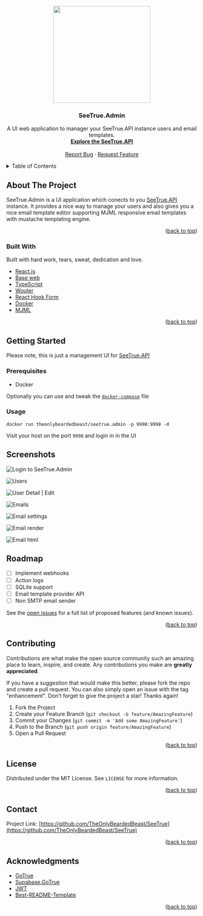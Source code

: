 <div id="top"></div>

<!-- PROJECT LOGO -->
<br />
<div align="center">
  <a href="https://github.com/TheOnlyBeardedBeast/SeeTrue">
    <img width="256px" src="https://github.com/TheOnlyBeardedBeast/SeeTrue/blob/master/SeeTrue.Admin/src/Assets/SeeTrueIcon.png?raw=true" />
  </a>

  <h3 align="center">SeeTrue.Admin</h3>

  <p align="center">
    A UI web application to manager your SeeTrue.API instance users and email templates.
    <br />
    <a href="https://github.com/TheOnlyBeardedBeast/SeeTrue/tree/master/SeeTrue.API"><strong>Explore the SeeTrue.API</strong></a>
    <br />
    <br />
    <a href="https://github.com/TheOnlyBeardedBeast/SeeTrue/issues">Report Bug</a>
    ·
    <a href="https://github.com/TheOnlyBeardedBeast/SeeTrue/issues">Request Feature</a>
  </p>
</div>



<!-- TABLE OF CONTENTS -->
<details>
  <summary>Table of Contents</summary>
  <ol>
    <li>
      <a href="#about-the-project">About The Project</a>
    </li>
    <li>
      <a href="#getting-started">Getting Started</a>
      <ul>
        <li><a href="#prerequisites">Prerequisites</a></li>
        <li><a href="#usage">Usage</a>
            <ul>
                <li><a href="#environment-configuration">Environment configuration</a></li>
            </ul>
        </li>
      </ul>
    </li>
    <li><a href="#screenshots">Screenshots</a></li>
    <li><a href="#roadmap">Roadmap</a></li>
    <li><a href="#contributing">Contributing</a></li>
    <li><a href="#license">License</a></li>
    <li><a href="#contact">Contact</a></li>
    <li><a href="#acknowledgments">Acknowledgments</a></li>
  </ol>
</details>



<!-- ABOUT THE PROJECT -->
## About The Project

SeeTrue.Admin is a UI application which conects to you [SeeTrue.API](https://github.com/TheOnlyBeardedBeast/SeeTrue/tree/master/SeeTrue.API) instance. It provides a nice way to manage your users and also gives you a nice email template editor supporting MJML responsive email templates with mustache templating engine.

<p align="right">(<a href="#top">back to top</a>)</p>



### Built With

Built with hard work, tears, sweat, dedication and love.

* [React.js](https://reactjs.org/)
* [Base web](https://baseweb.design/)
* [TypeScript](https://www.typescriptlang.org/)
* [Wouter](https://github.com/molefrog/wouter)
* [React Hook Form](https://react-hook-form.com/)
* [Docker](https://www.docker.com/)
* [MJML](https://mjml.io/)

<p align="right">(<a href="#top">back to top</a>)</p>


## Getting Started

Please note, this is just a management UI for [SeeTrue.API](https://github.com/TheOnlyBeardedBeast/SeeTrue/tree/master/SeeTrue.API) 

### Prerequisites

* Docker

Optionally you can use and tweak the [`docker-compose`](https://github.com/TheOnlyBeardedBeast/SeeTrue/blob/master/compose.yml) file

### Usage

```shell
docker run theonlybeardedbeast/seetrue.admin -p 9998:9998 -d
```

Visit your host on the port `9998` and login in in the UI

## Screenshots

![Login to SeeTrue.Admin](https://github.com/TheOnlyBeardedBeast/SeeTrue/blob/master/Screenshots/AdminLogin.png?raw=true)

![Users](https://raw.githubusercontent.com/TheOnlyBeardedBeast/SeeTrue/master/Screenshots/AdminUsers.png?raw=true)

![User Detail | Edit](https://raw.githubusercontent.com/TheOnlyBeardedBeast/SeeTrue/master/Screenshots/AdminUsersDetail.png?raw=true)

![Emails](https://raw.githubusercontent.com/TheOnlyBeardedBeast/SeeTrue/master/Screenshots/AdminEmails.png?raw=true)

![Email settings](https://raw.githubusercontent.com/TheOnlyBeardedBeast/SeeTrue/master/Screenshots/AdminEmailSettings.png?raw=true)

![Email render](https://raw.githubusercontent.com/TheOnlyBeardedBeast/SeeTrue/master/Screenshots/AdminEmailRender.png?raw=true)

![Email html](https://raw.githubusercontent.com/TheOnlyBeardedBeast/SeeTrue/master/Screenshots/AdminEmailHtml.png?raw=true)

<!-- ROADMAP -->
## Roadmap

- [ ] Implement webhooks
- [ ] Action logs
- [ ] SQLite support
- [ ] Email template provider API
- [ ] Non SMTP email sender

See the [open issues](https://github.com/TheOnlyBeardedBeast/SeeTrue/issues) for a full list of proposed features (and known issues).

<p align="right">(<a href="#top">back to top</a>)</p>



<!-- CONTRIBUTING -->
## Contributing

Contributions are what make the open source community such an amazing place to learn, inspire, and create. Any contributions you make are **greatly appreciated**.

If you have a suggestion that would make this better, please fork the repo and create a pull request. You can also simply open an issue with the tag "enhancement".
Don't forget to give the project a star! Thanks again!

1. Fork the Project
2. Create your Feature Branch (`git checkout -b feature/AmazingFeature`)
3. Commit your Changes (`git commit -m 'Add some AmazingFeature'`)
4. Push to the Branch (`git push origin feature/AmazingFeature`)
5. Open a Pull Request

<p align="right">(<a href="#top">back to top</a>)</p>



<!-- LICENSE -->
## License

Distributed under the MIT License. See `LICENSE` for more information.

<p align="right">(<a href="#top">back to top</a>)</p>



<!-- CONTACT -->
## Contact

Project Link: [https://github.com/TheOnlyBeardedBeast/SeeTrue](https://github.com/TheOnlyBeardedBeast/SeeTrue)

<p align="right">(<a href="#top">back to top</a>)</p>



<!-- ACKNOWLEDGMENTS -->
## Acknowledgments

* [GoTrue](https://github.com/netlify/gotrue)
* [Supabase.GoTrue](https://supabase.com/docs/gotrue/server/about)
* [JWT](https://jwt.io/)
* [Best-README-Template](https://github.com/othneildrew/Best-README-Template)

<p align="right">(<a href="#top">back to top</a>)</p>



